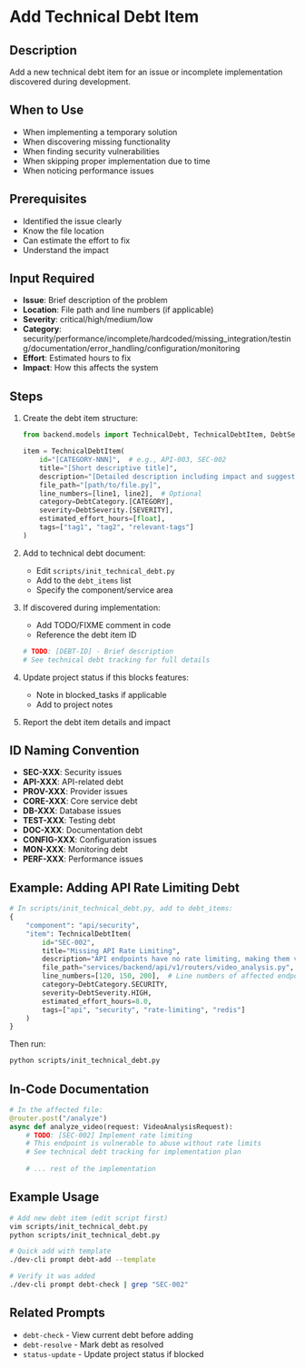 # Add Technical Debt Item

## Description
Add a new technical debt item for an issue or incomplete implementation discovered during development.

## When to Use
- When implementing a temporary solution
- When discovering missing functionality
- When finding security vulnerabilities
- When skipping proper implementation due to time
- When noticing performance issues

## Prerequisites
- Identified the issue clearly
- Know the file location
- Can estimate the effort to fix
- Understand the impact

## Input Required
- **Issue**: Brief description of the problem
- **Location**: File path and line numbers (if applicable)
- **Severity**: critical/high/medium/low
- **Category**: security/performance/incomplete/hardcoded/missing_integration/testing/documentation/error_handling/configuration/monitoring
- **Effort**: Estimated hours to fix
- **Impact**: How this affects the system

## Steps

1. Create the debt item structure:
   ```python
   from backend.models import TechnicalDebt, TechnicalDebtItem, DebtSeverity, DebtCategory
   
   item = TechnicalDebtItem(
       id="[CATEGORY-NNN]",  # e.g., API-003, SEC-002
       title="[Short descriptive title]",
       description="[Detailed description including impact and suggested fix]",
       file_path="[path/to/file.py]",
       line_numbers=[line1, line2],  # Optional
       category=DebtCategory.[CATEGORY],
       severity=DebtSeverity.[SEVERITY],
       estimated_effort_hours=[float],
       tags=["tag1", "tag2", "relevant-tags"]
   )
   ```

2. Add to technical debt document:
   - Edit `scripts/init_technical_debt.py`
   - Add to the `debt_items` list
   - Specify the component/service area

3. If discovered during implementation:
   - Add TODO/FIXME comment in code
   - Reference the debt item ID
   ```python
   # TODO: [DEBT-ID] - Brief description
   # See technical debt tracking for full details
   ```

4. Update project status if this blocks features:
   - Note in blocked_tasks if applicable
   - Add to project notes

5. Report the debt item details and impact

## ID Naming Convention
- **SEC-XXX**: Security issues
- **API-XXX**: API-related debt
- **PROV-XXX**: Provider issues
- **CORE-XXX**: Core service debt
- **DB-XXX**: Database issues
- **TEST-XXX**: Testing debt
- **DOC-XXX**: Documentation debt
- **CONFIG-XXX**: Configuration issues
- **MON-XXX**: Monitoring debt
- **PERF-XXX**: Performance issues

## Example: Adding API Rate Limiting Debt

```python
# In scripts/init_technical_debt.py, add to debt_items:
{
    "component": "api/security",
    "item": TechnicalDebtItem(
        id="SEC-002",
        title="Missing API Rate Limiting",
        description="API endpoints have no rate limiting, making them vulnerable to abuse. Need to implement rate limiting using Redis and slowapi.",
        file_path="services/backend/api/v1/routers/video_analysis.py",
        line_numbers=[120, 150, 200],  # Line numbers of affected endpoints
        category=DebtCategory.SECURITY,
        severity=DebtSeverity.HIGH,
        estimated_effort_hours=8.0,
        tags=["api", "security", "rate-limiting", "redis"]
    )
}
```

Then run:
```bash
python scripts/init_technical_debt.py
```

## In-Code Documentation
```python
# In the affected file:
@router.post("/analyze")
async def analyze_video(request: VideoAnalysisRequest):
    # TODO: [SEC-002] Implement rate limiting
    # This endpoint is vulnerable to abuse without rate limits
    # See technical debt tracking for implementation plan
    
    # ... rest of the implementation
```

## Example Usage
```bash
# Add new debt item (edit script first)
vim scripts/init_technical_debt.py
python scripts/init_technical_debt.py

# Quick add with template
./dev-cli prompt debt-add --template

# Verify it was added
./dev-cli prompt debt-check | grep "SEC-002"
```

## Related Prompts
- `debt-check` - View current debt before adding
- `debt-resolve` - Mark debt as resolved
- `status-update` - Update project status if blocked